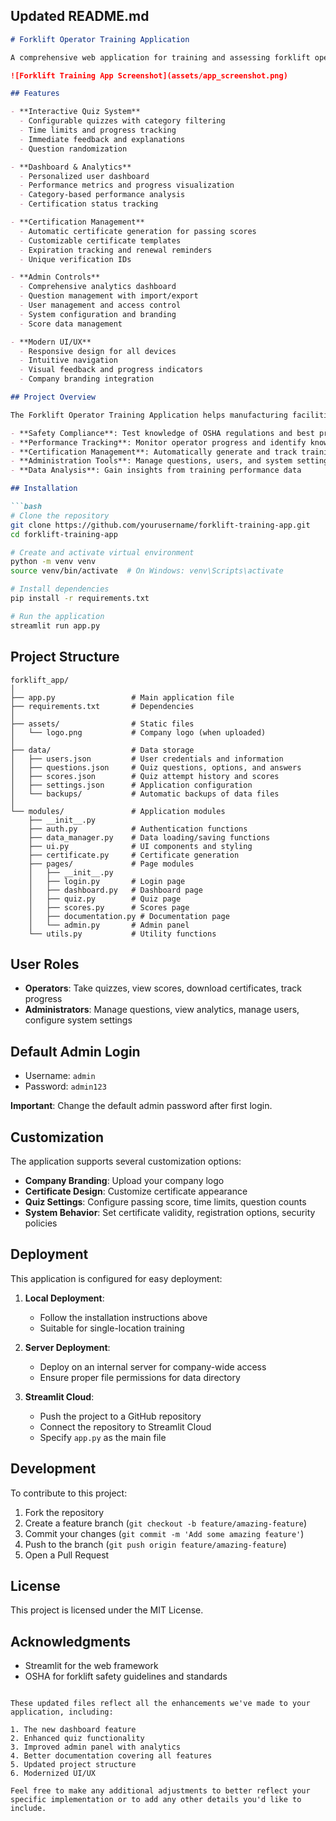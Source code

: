 ## Updated README.md

```markdown
# Forklift Operator Training Application

A comprehensive web application for training and assessing forklift operators on safety protocols and operational procedures, with certification management and advanced analytics.

![Forklift Training App Screenshot](assets/app_screenshot.png)

## Features

- **Interactive Quiz System**
  - Configurable quizzes with category filtering
  - Time limits and progress tracking
  - Immediate feedback and explanations
  - Question randomization

- **Dashboard & Analytics**
  - Personalized user dashboard
  - Performance metrics and progress visualization
  - Category-based performance analysis
  - Certification status tracking

- **Certification Management**
  - Automatic certificate generation for passing scores
  - Customizable certificate templates
  - Expiration tracking and renewal reminders
  - Unique verification IDs

- **Admin Controls**
  - Comprehensive analytics dashboard
  - Question management with import/export
  - User management and access control
  - System configuration and branding
  - Score data management

- **Modern UI/UX**
  - Responsive design for all devices
  - Intuitive navigation
  - Visual feedback and progress indicators
  - Company branding integration

## Project Overview

The Forklift Operator Training Application helps manufacturing facilities train and certify their forklift operators in compliance with OSHA regulations. The system provides:

- **Safety Compliance**: Test knowledge of OSHA regulations and best practices
- **Performance Tracking**: Monitor operator progress and identify knowledge gaps
- **Certification Management**: Automatically generate and track training certificates
- **Administration Tools**: Manage questions, users, and system settings
- **Data Analysis**: Gain insights from training performance data

## Installation

```bash
# Clone the repository
git clone https://github.com/yourusername/forklift-training-app.git
cd forklift-training-app

# Create and activate virtual environment
python -m venv venv
source venv/bin/activate  # On Windows: venv\Scripts\activate

# Install dependencies
pip install -r requirements.txt

# Run the application
streamlit run app.py
```

## Project Structure

```
forklift_app/
│
├── app.py                 # Main application file
├── requirements.txt       # Dependencies
│
├── assets/                # Static files
│   └── logo.png           # Company logo (when uploaded)
│
├── data/                  # Data storage
│   ├── users.json         # User credentials and information
│   ├── questions.json     # Quiz questions, options, and answers
│   ├── scores.json        # Quiz attempt history and scores
│   ├── settings.json      # Application configuration
│   └── backups/           # Automatic backups of data files
│
└── modules/               # Application modules
    ├── __init__.py
    ├── auth.py            # Authentication functions
    ├── data_manager.py    # Data loading/saving functions
    ├── ui.py              # UI components and styling
    ├── certificate.py     # Certificate generation
    ├── pages/             # Page modules
    │   ├── __init__.py
    │   ├── login.py       # Login page
    │   ├── dashboard.py   # Dashboard page
    │   ├── quiz.py        # Quiz page
    │   ├── scores.py      # Scores page
    │   ├── documentation.py # Documentation page
    │   └── admin.py       # Admin panel
    └── utils.py           # Utility functions
```

## User Roles

- **Operators**: Take quizzes, view scores, download certificates, track progress
- **Administrators**: Manage questions, view analytics, manage users, configure system settings

## Default Admin Login

- Username: `admin`
- Password: `admin123`

**Important**: Change the default admin password after first login.

## Customization

The application supports several customization options:

- **Company Branding**: Upload your company logo
- **Certificate Design**: Customize certificate appearance
- **Quiz Settings**: Configure passing score, time limits, question counts
- **System Behavior**: Set certificate validity, registration options, security policies

## Deployment

This application is configured for easy deployment:

1. **Local Deployment**:
   - Follow the installation instructions above
   - Suitable for single-location training

2. **Server Deployment**:
   - Deploy on an internal server for company-wide access
   - Ensure proper file permissions for data directory

3. **Streamlit Cloud**:
   - Push the project to a GitHub repository
   - Connect the repository to Streamlit Cloud
   - Specify `app.py` as the main file

## Development

To contribute to this project:

1. Fork the repository
2. Create a feature branch (`git checkout -b feature/amazing-feature`)
3. Commit your changes (`git commit -m 'Add some amazing feature'`)
4. Push to the branch (`git push origin feature/amazing-feature`)
5. Open a Pull Request

## License

This project is licensed under the MIT License.

## Acknowledgments

- Streamlit for the web framework
- OSHA for forklift safety guidelines and standards
```

These updated files reflect all the enhancements we've made to your application, including:

1. The new dashboard feature
2. Enhanced quiz functionality
3. Improved admin panel with analytics
4. Better documentation covering all features
5. Updated project structure
6. Modernized UI/UX

Feel free to make any additional adjustments to better reflect your specific implementation or to add any other details you'd like to include.